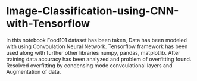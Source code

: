 # Image-Classification-using-CNN-with-Tensorflow
In this notebook Food101 dataset has been taken, Data has been modeled with using Convoulation Neural Network. Tensorflow framework has been used along with further other libraries numpy, pandas, matplotlib.
After training data accuracy has been analyzed and problem of overfitting found.
Resolved overfitting by condensing mode convoulational layers and Augmentation of data.
